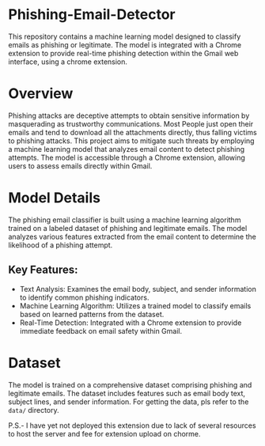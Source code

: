 # Phishing-Email-Detector
This repository contains a machine learning model designed to classify emails as phishing or legitimate. The model is integrated with a Chrome extension to provide real-time phishing detection within the Gmail web interface, using a chrome extension.

# Overview
Phishing attacks are deceptive attempts to obtain sensitive information by masquerading as trustworthy communications. Most People just open their emails and tend to download all the attachments directly, thus falling victims to phishing attacks. This project aims to mitigate such threats by employing a machine learning model that analyzes email content to detect phishing attempts. The model is accessible through a Chrome extension, allowing users to assess emails directly within Gmail.

# Model Details
The phishing email classifier is built using a machine learning algorithm trained on a labeled dataset of phishing and legitimate emails. The model analyzes various features extracted from the email content to determine the likelihood of a phishing attempt.

## Key Features:
  - Text Analysis: Examines the email body, subject, and sender information to identify common phishing indicators.
  - Machine Learning Algorithm: Utilizes a trained model to classify emails based on learned patterns from the dataset.
  - Real-Time Detection: Integrated with a Chrome extension to provide immediate feedback on email safety within Gmail.

# Dataset
The model is trained on a comprehensive dataset comprising phishing and legitimate emails. The dataset includes features such as email body text, subject lines, and sender information. For getting the data, pls refer to the `data/` directory.


P.S.- I have yet not deployed this extension due to lack of several resources to host the server and fee for extension upload on chorme.
